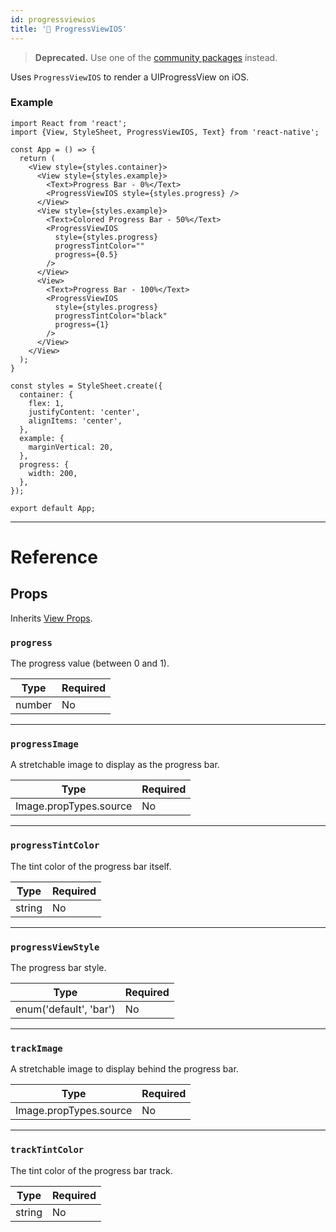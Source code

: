 ```yaml
---
id: progressviewios
title: '🚧 ProgressViewIOS'
---
```


> **Deprecated.** Use one of the [community packages](https://reactnative.directory/?search=progressview) instead.

Uses `ProgressViewIOS` to render a UIProgressView on iOS.

### Example

```SnackPlayer name=ProgressViewIOS&supportedPlatforms=ios
import React from 'react';
import {View, StyleSheet, ProgressViewIOS, Text} from 'react-native';

const App = () => {
  return (
    <View style={styles.container}>
      <View style={styles.example}>
        <Text>Progress Bar - 0%</Text>
        <ProgressViewIOS style={styles.progress} />
      </View>
      <View style={styles.example}>
        <Text>Colored Progress Bar - 50%</Text>
        <ProgressViewIOS
          style={styles.progress}
          progressTintColor=""
          progress={0.5}
        />
      </View>
      <View>
        <Text>Progress Bar - 100%</Text>
        <ProgressViewIOS
          style={styles.progress}
          progressTintColor="black"
          progress={1}
        />
      </View>
    </View>
  );
}

const styles = StyleSheet.create({
  container: {
    flex: 1,
    justifyContent: 'center',
    alignItems: 'center',
  },
  example: {
    marginVertical: 20,
  },
  progress: {
    width: 200,
  },
});

export default App;
```

---

<h1>Reference</h1>

## Props

Inherits [View Props](view.md#props).

### `progress`

The progress value (between 0 and 1).

| Type   | Required |
| ------ | -------- |
| number | No       |

---

### `progressImage`

A stretchable image to display as the progress bar.

| Type                   | Required |
| ---------------------- | -------- |
| Image.propTypes.source | No       |

---

### `progressTintColor`

The tint color of the progress bar itself.

| Type   | Required |
| ------ | -------- |
| string | No       |

---

### `progressViewStyle`

The progress bar style.

| Type                   | Required |
| ---------------------- | -------- |
| enum('default', 'bar') | No       |

---

### `trackImage`

A stretchable image to display behind the progress bar.

| Type                   | Required |
| ---------------------- | -------- |
| Image.propTypes.source | No       |

---

### `trackTintColor`

The tint color of the progress bar track.

| Type   | Required |
| ------ | -------- |
| string | No       |
